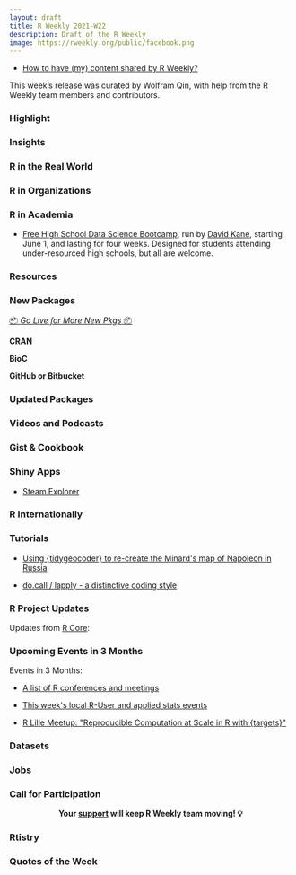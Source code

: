 ```yaml
---
layout: draft
title: R Weekly 2021-W22
description: Draft of the R Weekly
image: https://rweekly.org/public/facebook.png
---
```



+ [How to have (my) content shared by R Weekly?](https://github.com/rweekly/rweekly.org#how-to-have-my-content-shared-by-r-weekly)

This week’s release was curated by Wolfram Qin, with help from the R Weekly team members and contributors.



###  Highlight




### Insights



### R in the Real World



###  R in Organizations




###  R in Academia

+ [Free High School Data Science Bootcamp](https://bootcamp.davidkane.info/), run by [David Kane](https://www.davidkane.info/), starting June 1, and lasting for four weeks. Designed for students attending under-resourced high schools, but all are welcome.

###  Resources



###  New Packages

<p class="added-hostname"><a href="https://rweekly.org/live" target="_blank" class="externalLink">📦 <i>Go Live for More New Pkgs</i> 📦</a></p>

**CRAN**



**BioC**



**GitHub or Bitbucket**


### Updated Packages




###  Videos and Podcasts



### Gist & Cookbook



### Shiny Apps

+ [Steam Explorer](https://eki-anjo.shinyapps.io/steam-shiny/)

### R Internationally


###  Tutorials


 
+ [Using {tidygeocoder} to re-create the Minard's map of Napoleon in Russia](https://www.jla-data.net/eng/minard-map-tidygeocoder/)

 
+ [do.call / lapply - a distinctive coding style](https://shikokuchuo.net/posts/09-docall-lapply/)
 

<!--<div class="post-more-begin></div><div class="post-more-end"></div>-->

###  R Project Updates

Updates from [R Core](http://developer.r-project.org/blosxom.cgi/R-devel/NEWS):


###  Upcoming Events in 3 Months

Events in 3 Months:

+ [A list of R conferences and meetings](https://jumpingrivers.github.io/meetingsR/events.html)

+ [This week's local R-User and applied stats events](https://community.rstudio.com/c/irl)

+ [R Lille Meetup: "Reproducible Computation at Scale in R with {targets}"](https://www.meetup.com/R-Lille/events/277902715/)


### Datasets



### Jobs



###  Call for Participation


<p class="hide-support added-hostname support-rweekly" style="text-align: center;font-weight: bold;">Your <a class="non-visited externalLink" href="https://www.patreon.com/rweekly" onclick="pas(this)">support</a> will keep R Weekly team moving! 💡</p>

### Rtistry





###  Quotes of the Week

